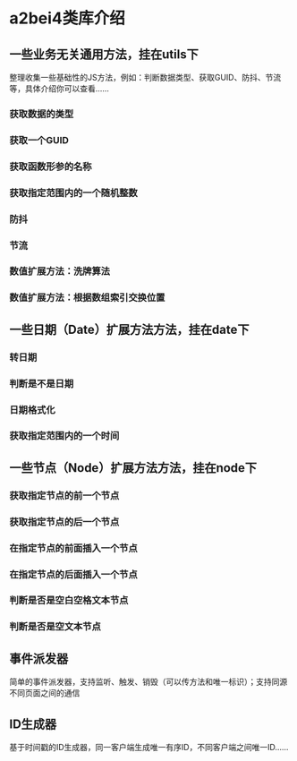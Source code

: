 # a2bei4类库介绍
## 一些业务无关通用方法，挂在utils下
整理收集一些基础性的JS方法，例如：判断数据类型、获取GUID、防抖、节流等，具体介绍你可以查看……
### 获取数据的类型
### 获取一个GUID
### 获取函数形参的名称
### 获取指定范围内的一个随机整数
### 防抖
### 节流
### 数值扩展方法：洗牌算法
### 数值扩展方法：根据数组索引交换位置
## 一些日期（Date）扩展方法方法，挂在date下
### 转日期
### 判断是不是日期
### 日期格式化
### 获取指定范围内的一个时间
## 一些节点（Node）扩展方法方法，挂在node下
### 获取指定节点的前一个节点
### 获取指定节点的后一个节点
### 在指定节点的前面插入一个节点
### 在指定节点的后面插入一个节点
### 判断是否是空白空格文本节点
### 判断是否是空文本节点
## 事件派发器
简单的事件派发器，支持监听、触发、销毁（可以传方法和唯一标识）；支持同源不同页面之间的通信
## ID生成器
基于时间戳的ID生成器，同一客户端生成唯一有序ID，不同客户端之间唯一ID……